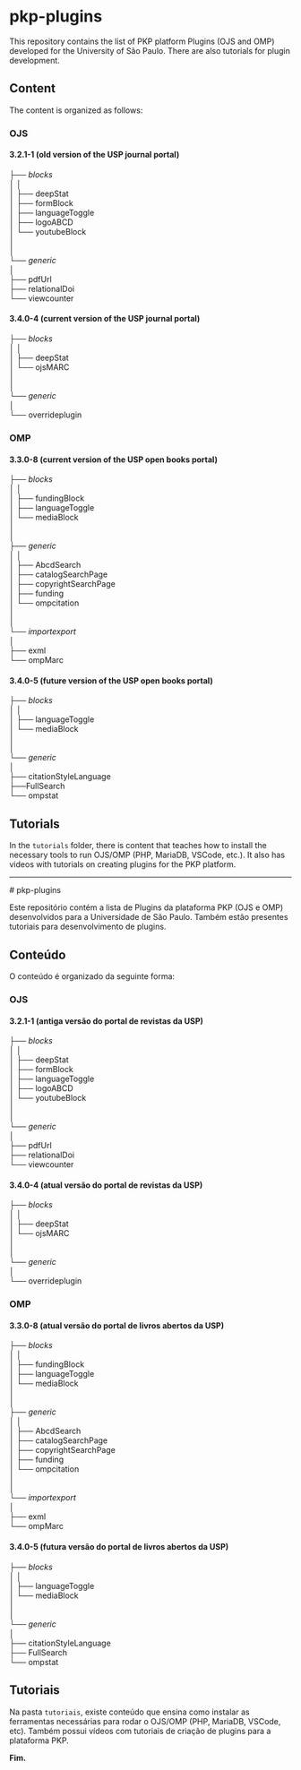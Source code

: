 
# pkp-plugins

This repository contains the list of PKP platform Plugins (OJS and OMP) developed for the University of São Paulo. There are also tutorials for plugin development.

## Content

The content is organized as follows:

### OJS

#### 3.2.1-1 (old version of the USP journal portal)


├── <i>blocks</i><br>
│ │<br>
│ ├── deepStat<br>
│ ├── formBlock<br>
│ ├── languageToggle<br>
│ ├── logoABCD<br>
│ └── youtubeBlock<br>
│<br>
│<br>
└── <i>generic</i><br>
│ <br>
├── pdfUrl<br>
├── relationalDoi<br>
└── viewcounter<br>

#### 3.4.0-4 (current version of the USP journal portal)
├── <i>blocks</i><br>
│ │<br>
│ ├── deepStat<br>
│ └── ojsMARC<br>
│ <br>
│ <br>
└── <i>generic</i><br>
│ <br>
└── overrideplugin<br>

### OMP

#### 3.3.0-8 (current version of the USP open books portal)
├── <i>blocks</i><br>
│ │<br>
│ ├── fundingBlock<br>
│ ├── languageToggle<br>
│ └── mediaBlock<br>
│<br>
│<br>
├── <i>generic</i><br>
│ │<br>
│ ├── AbcdSearch<br>
│ ├── catalogSearchPage<br>
│ ├── copyrightSearchPage<br>
│ ├── funding<br>
│ └── ompcitation<br>
│<br>
│<br>
└── <i>importexport</i><br>
│<br>
├── exml<br>
└── ompMarc<br>

#### 3.4.0-5 (future version of the USP open books portal)
├── <i>blocks</i><br>
│ │<br>
│ ├── languageToggle<br>
│ └── mediaBlock<br>
│<br>
│<br>
└── <i>generic</i><br>
│<br>
├── citationStyleLanguage<br>
├──FullSearch<br>
└── ompstat<br>

## Tutorials

In the `tutorials` folder, there is content that teaches how to install the necessary tools to run OJS/OMP (PHP, MariaDB, VSCode, etc.). It also has videos with tutorials on creating plugins for the PKP platform.


<hr>
# pkp-plugins

Este repositório contém a lista de Plugins da plataforma PKP (OJS e OMP) desenvolvidos para a Universidade de São Paulo. Também estão presentes tutoriais para desenvolvimento de plugins.

## Conteúdo

O conteúdo é organizado da seguinte forma:

### OJS

#### 3.2.1-1 (antiga versão do portal de revistas da USP)


├── <i>blocks</i><br>
│ │<br>
│ ├── deepStat<br>
│ ├── formBlock<br>
│ ├── languageToggle<br>
│ ├── logoABCD<br>
│ └── youtubeBlock<br>
│<br>
│<br>
└── <i>generic</i><br>
│ <br>
├── pdfUrl<br>
├── relationalDoi<br>
└── viewcounter<br>

#### 3.4.0-4 (atual versão do portal de revistas da USP)
├── <i>blocks</i><br>
│ │<br>
│ ├── deepStat<br>
│ └── ojsMARC<br>
│ <br>
│ <br>
└── <i>generic</i><br>
│ <br>
└── overrideplugin<br>

### OMP

#### 3.3.0-8 (atual versão do portal de livros abertos da USP)
├── <i>blocks</i><br>
│ │<br>
│ ├── fundingBlock<br>
│ ├── languageToggle<br>
│ └── mediaBlock<br>
│<br>
│<br>
├── <i>generic</i><br>
│ │<br>
│ ├── AbcdSearch<br>
│ ├── catalogSearchPage<br>
│ ├── copyrightSearchPage<br>
│ ├── funding<br>
│ └── ompcitation<br>
│<br>
│<br>
└── <i>importexport</i><br>
│<br>
├── exml<br>
└── ompMarc<br>

#### 3.4.0-5 (futura versão do portal de livros abertos da USP)
├── <i>blocks</i><br>
│ │<br>
│ ├── languageToggle<br>
│ └── mediaBlock<br>
│<br>
│<br>
└── <i>generic</i><br>
│<br>
├── citationStyleLanguage<br>
├── FullSearch<br>
└── ompstat<br>

## Tutoriais

Na pasta `tutoriais`, existe conteúdo que ensina como instalar as ferramentas necessárias para rodar o OJS/OMP (PHP, MariaDB, VSCode, etc). Também possui vídeos com tutoriais de criação de plugins para a plataforma PKP.

**Fim.**

